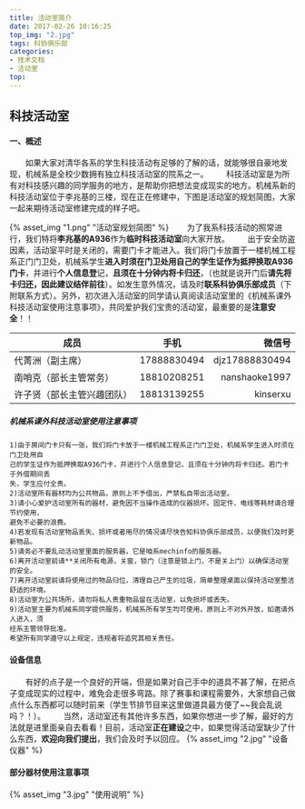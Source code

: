 ```yaml
---
title: 活动室简介
date: 2017-02-26 10:16:25
top_img: "2.jpg"
tags: 科协俱乐部
categories: 
- 技术文档
- 活动室
top:
---
```


科技活动室
---
#### 一、概述
　　如果大家对清华各系的学生科技活动有足够的了解的话，就能够很自豪地发现，机械系是全校少数拥有独立科技活动室的院系之一。
　　科技活动室是为所有对科技感兴趣的同学服务的地方，是帮助你把想法变成现实的地方。机械系新的科技活动室位于李兆基的三楼，现在正在修建中，下图是活动室的规划简图，大家一起来期待活动室修建完成的样子吧。

<!-- more -->

{% asset_img "1.png" "活动室规划简图" %}
　　为了我系科技活动的照常进行，我们特将**李兆基的A936**作为**临时科技活动室**向大家开放。
　　出于安全防盗因素，活动室平时是关闭的，需要门卡才能进入。我们将门卡放置于一楼机械工程系正门门卫处，机械系学生**进入时须在门卫处用自己的学生证作为抵押换取A936门卡**，并进行**个人信息登**记，**且须在十分钟内将卡归还**，（也就是说开门后**请先将卡归还，因此建议结伴前往**）。如发生意外情况，请及时**联系科协俱乐部成员**（下附联系方式）。另外，初次进入活动室的同学请认真阅读活动室里的《机械系课外科技活动室使用注意事项》，共同爱护我们宝贵的活动室，最重要的是**注意安全**！！

| 成员 |手机 |微信号 |
| ------------------------------------- |:------------------:| ---------------------:|
|代菁洲（副主席） |17888830494 | djz17888830494|
|南哨克（部长主管常务） | 18810208251|nanshaoke1997 |
|许子贤（部长主管兴趣团队）|18813139255 | kinserxu |
##### **机械系课外科技活动室使用注意事项**
```cash
1)由于房间门卡只有一张，我们将门卡放于一楼机械工程系正门门卫处，机械系学生进入时须在门卫处用自
己的学生证作为抵押换取A936门卡，并进行个人信息登记，且须在十分钟内将卡归还。若门卡于外借期间丢
失，学生应付全责。
2)活动室所有器材均为公共物品，原则上不予借出，严禁私自带出活动室。
3)请小心爱护活动室所有的器材，避免因不当操作造成的仪器损坏。固定件、电线等耗材请合理节约使用，
避免不必要的浪费。
4)若发现有活动室物品丢失、损坏或者用尽的情况请尽快告知科协俱乐部成员，以便我们及时更新物品。
5)请务必不要乱动活动室里面的服务器，它是咱系mechinfo的服务器。
6)离开活动室前请**关闭所有电源，关窗，锁门（注意是锁上门，不是关上门）以确保活动室的安全。
7)离开活动室前请将使用过的物品归位，清理自己产生的垃圾，简单整理桌面以保持活动室整洁舒适的环境。
8)活动室为公共场所，请勿将私人贵重物品留在活动室，以免损坏或丢失。
9)活动室主要为机械系同学提供服务，机械系所有学生均可使用，原则上不对外开放，如邀请外人进入，须
经系主管领导批准。
希望所有同学遵守以上规定，违规者将追究其相关责任。
```
#### 设备信息
　　有好的点子是一个良好的开端，但是如果对自己手中的道具不甚了解，在把点子变成现实的过程中，难免会走很多弯路。除了赛事和课程需要外，大家想自己做点什么东西都可以随时前来（学生节排节目来这里做道具最方便了~~我会乱说吗？！）。
　　当然，活动室还有其他许多东西，如果你想进一步了解，最好的方法就是进里面亲自去看看！目前，活动室**正在建设**之中，如果觉得活动室缺少了什么东西，**欢迎向我们提出**，我们会及时予以回应。 
{% asset_img "2.jpg" "设备仪器" %}
#### 部分器材使用注意事项

{% asset_img "3.jpg" "使用说明" %}

